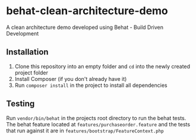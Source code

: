 # behat-clean-architecture-demo
A clean architecture demo developed using Behat - Build Driven Development

## Installation

1. Clone this repository into an empty folder and `cd` into the newly created project folder
2. Install Composer (if you don't already have it)
3. Run `composer install` in the project to install all dependencies

## Testing

Run `vendor/bin/behat` in the projects root directory to run the behat tests. The behat feature located at `features/purchaseorder.feature` and the tests that run against it are in `features/bootstrap/FeatureContext.php`